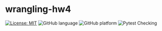 # wrangling-hw4

[![License: MIT](https://img.shields.io/badge/License-MIT-yellow.svg)](https://choosealicense.com/licenses/mit/)
![GitHub language](https://img.shields.io/badge/Language-Bash-blue)
![GitHub platform](https://img.shields.io/badge/Platform-Linux-blue)
![Pytest Checking](https://github.com/csc510-group11/wrangling-homework4/actions/workflows/.github/workflows/pytest.yml/badge.svg)